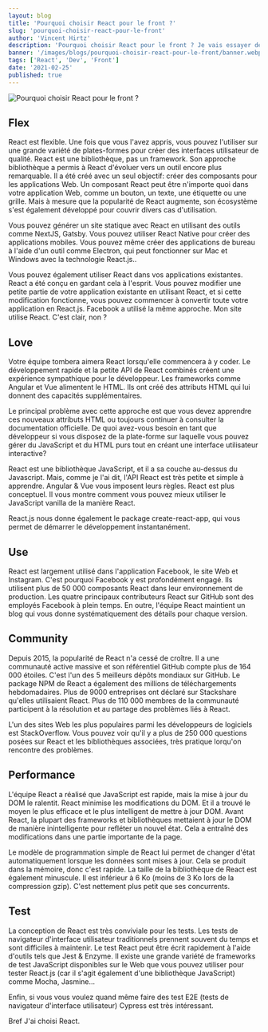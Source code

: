 ```yaml
---
layout: blog
title: 'Pourquoi choisir React pour le front ?'
slug: 'pourquoi-choisir-react-pour-le-front'
author: 'Vincent Hirtz'
description: 'Pourquoi choisir React pour le front ? Je vais essayer de répondre à cette grande question que beaucoup de clients posent.'
banner: '/images/blogs/pourquoi-choisir-react-pour-le-front/banner.webp'
tags: ['React', 'Dev', 'Front']
date: '2021-02-25'
published: true
---
```


![Pourquoi choisir React pour le front ?](/images/blogs/pourquoi-choisir-react-pour-le-front/banner.webp)

## Flex
React est flexible. Une fois que vous l'avez appris, vous pouvez l'utiliser sur une grande variété de plates-formes pour créer des interfaces utilisateur de qualité. React est une bibliothèque, pas un framework. Son approche bibliothèque a permis à React d'évoluer vers un outil encore plus remarquable. Il a été créé avec un seul objectif: créer des composants pour les applications Web. Un composant React peut être n'importe quoi dans votre application Web, comme un bouton, un texte, une étiquette ou une grille. Mais à mesure que la popularité de React augmente, son écosystème s'est également développé pour couvrir divers cas d'utilisation.

Vous pouvez générer un site statique avec React en utilisant des outils comme NextJS, Gatsby. Vous pouvez utiliser React Native pour créer des applications mobiles. Vous pouvez même créer des applications de bureau à l'aide d'un outil comme Electron, qui peut fonctionner sur Mac et Windows avec la technologie React.js..

Vous pouvez également utiliser React dans vos applications existantes. React a été conçu en gardant cela à l'esprit. Vous pouvez modifier une petite partie de votre application existante en utilisant React, et si cette modification fonctionne, vous pouvez commencer à convertir toute votre application en React.js. Facebook a utilisé la même approche. Mon site utilise React. C'est clair, non ? 

## Love
Votre équipe tombera aimera React lorsqu'elle commencera à y coder. Le développement rapide et la petite API de React combinés créent une expérience sympathique pour le développeur. Les frameworks comme Angular et Vue alimentent le HTML. Ils ont créé des attributs HTML qui lui donnent des capacités supplémentaires.

Le principal problème avec cette approche est que vous devez apprendre ces nouveaux attributs HTML ou toujours continuer à consulter la documentation officielle. De quoi avez-vous besoin en tant que développeur si vous disposez de la plate-forme sur laquelle vous pouvez gérer du JavaScript et du HTML purs tout en créant une interface utilisateur interactive?

React est une bibliothèque JavaScript, et il a sa couche au-dessus du Javascript. Mais, comme je l'ai dit, l'API React est très petite et simple à apprendre. Angular & Vue vous imposent leurs règles. React est plus conceptuel. Il vous montre comment vous pouvez mieux utiliser le JavaScript vanilla de la manière React.

React.js nous donne également le package create-react-app, qui vous permet de démarrer le développement instantanément.

## Use
React est largement utilisé dans l'application Facebook, le site Web et Instagram. C'est pourquoi Facebook y est profondément engagé. Ils utilisent plus de 50 000 composants React dans leur environnement de production. Les quatre principaux contributeurs React sur GitHub sont des employés Facebook à plein temps. En outre, l'équipe React maintient un blog qui vous donne systématiquement des détails pour chaque version.

## Community
Depuis 2015, la popularité de React n'a cessé de croître. Il a une communauté active massive et son référentiel GitHub compte plus de 164 000 étoiles. C'est l'un des 5 meilleurs dépôts mondiaux sur GitHub. Le package NPM de React a également des millions de téléchargements hebdomadaires. Plus de 9000 entreprises ont déclaré sur Stackshare qu'elles utilisaient React. Plus de 110 000 membres de la communauté participent à la résolution et au partage des problèmes liés à React.

L'un des sites Web les plus populaires parmi les développeurs de logiciels est StackOverflow. Vous pouvez voir qu'il y a plus de 250 000 questions posées sur React et les bibliothèques associées, très pratique lorqu'on rencontre des problèmes.

## Performance
L'équipe React a réalisé que JavaScript est rapide, mais la mise à jour du DOM le ralentit. React minimise les modifications du DOM. Et il a trouvé le moyen le plus efficace et le plus intelligent de mettre à jour DOM. Avant React, la plupart des frameworks et bibliothèques mettaient à jour le DOM de manière inintelligente pour refléter un nouvel état. Cela a entraîné des modifications dans une partie importante de la page.

Le modèle de programmation simple de React lui permet de changer d'état automatiquement lorsque les données sont mises à jour. Cela se produit dans la mémoire, donc c'est rapide. La taille de la bibliothèque de React est également minuscule. Il est inférieur à 6 Ko (moins de 3 Ko lors de la compression gzip). C'est nettement plus petit que ses concurrents.

## Test
La conception de React est très conviviale pour les tests. Les tests de navigateur d'interface utilisateur traditionnels prennent souvent du temps et sont difficiles à maintenir. Le test React peut être écrit rapidement à l'aide d'outils tels que Jest & Enzyme.
Il existe une grande variété de frameworks de test JavaScript disponibles sur le Web que vous pouvez utiliser pour tester React.js (car il s'agit également d'une bibliothèque JavaScript) comme Mocha, Jasmine...

Enfin, si vous vous voulez quand même faire des test E2E (tests de navigateur d'interface utilisateur) Cypress est très intéressant.

Bref
J'ai choisi React.


